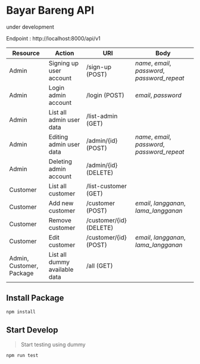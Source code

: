 # Bayar Bareng API
under development

Endpoint : http://localhost:8000/api/v1

Resource | Action | URI | Body
---------|--------|-----|------
Admin | Signing up user account | /sign-up (POST) | *name*, *email*, *password*, *password_repeat*
Admin | Login admin account | /login (POST) | *email*, *password*
Admin | List all admin user data | /list-admin (GET) | 
Admin | Editing admin user data | /admin/{id} (POST) | *name*, *email*, *password*, *password_repeat*
Admin | Deleting admin account | /admin/{id} (DELETE) | 
Customer | List all customer | /list-customer (GET) | 
Customer | Add new customer | /customer (POST) | *email*, *langganan*, *lama_langganan*
Customer | Remove customer | /customer/{id} (DELETE) | 
Customer | Edit customer | /customer/{id} (POST) | *email*, *langganan*, *lama_langganan*
Admin, Customer, Package | List all dummy available data | /all (GET) | 

## Install Package
`npm install`

## Start Develop

> Start testing using dummy

`npm run test`
